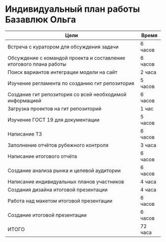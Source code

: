 # Индивидуальный план работы Базавлюк Ольга

| Цели                                                               | Время   |
| ------------------------------------------------------------------ | ------- |
| Встреча с куратором для обсуждения задачи                          | 6 часов |
| Обсуждение с командой проекта и составление итогового плана работы | 6 часов |
| Поиск вариантов интеграции модели на сайт                          | 2 часа  |
| Изучение регламента по созданию гит репозитория                    | 5 часов |
| Создание гит репозитория со всей необходимой информацией           | 6 часов |
| Загрузка проектов на гит репозиторий                               | 1 час   |
| Изучение ГОСТ 19 для документации                                  | 5 часов |
| Написание ТЗ                                                       | 6 часов |
| Заполнение отчётов рубежного контроля                              | 3 часа  |
| Написание итогового отчёта                                         | 6 часов |
| Создание анализа рынка и целевой аудитории                         | 6 часов |
| Написание индивидуальных планов участников                         | 4 часа  |
| Создания дизайна итоговой презентации                              | 4 часа  |
| Работа над макетом итоговой презентации                            | 6 часов |
| Создание итоговой презентации                                      | 6 часов |
| ИТОГО                                                              | 72 часа |
